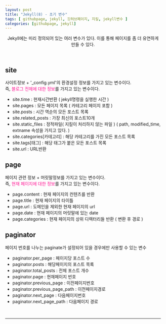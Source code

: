 ```yaml
---
layout: post
title: "Jekyll(8) - 초기 변수"
tags: [ githubpage, jekyll, 깃허브페이지, 지킬, jekyll변수 ]
categories: [githubpage, jekyll]
---
```


<p align="center">
    Jekyll에는 미리 정의되어 있는 여러 변수가 있다. 이를 통해 페이지를 좀 더 유연하게 만들 수 있다.
</p><br/>

## site
사이트정보 + '_config.yml'의 환경설정 정보를 가지고 있는 변수이다.<br/>
즉, <font color="deeppink">블로그 전체에 대한 정보</font>를 가지고 있는 변수이다.<br/>

- site.time : 현재시간반환 ( jekyll명령을 실행한 시간 )
- site.pages : 모든 페이지 목록 ( 카테고리 페이지 포함 )
- site.posts : 시간 역순의 모든 포스트 목록
- site.related_posts : 가장 최신의 포스트10개
- site.static_files : 정적파일( 지킬이 처리하지 않는 파일 )
( path, modified_time, extname 속성을 가지고 있다. )
- site.categories[카테고리] : 해당 카테고리를 가진 모든 포스트 목록
- site.tags[태그] : 해당 태그가 붙은 모든 포스트 목록
- site.url : URL반환

## page
페이지 관련 정보 + 머릿말정보를 가지고 있는 변수이다.<br/>
즉, <font color="deeppink">현재 페이지에 대한 정보</font>를 가지고 있는 변수이다.<br/>

- page.content : 현재 페이지의 컨텐츠를 반환
- page.title : 현재 페이지의 타이틀
- page.url : 도메인을 제외한 현재 페이지의 url
- page.date : 현재 페이지의 머릿말에 있는 date
- page.categories : 현재 페이지의 상위 디렉터리들 반환 ( 변환 후 경로 )


## paginator 
페이지 번호를 나누는 paginate가 설정되어 있을 경우에만 사용할 수 있는 변수

- paginator.per_page : 페이지당 포스트 수
- paginator.posts : 해당페이지의 포스트 목록
- paginator.total_posts : 전체 포스트 개수
- paginator.page : 현재페이지 번호
- paginator.previous_page : 이전페이지번호
- paginator.previous_page_path : 이전페이지경로
- paginator.next_page : 다음페이지번호
- paginator.next_page_path : 다음페이지 경로

<br/>
<hr/>